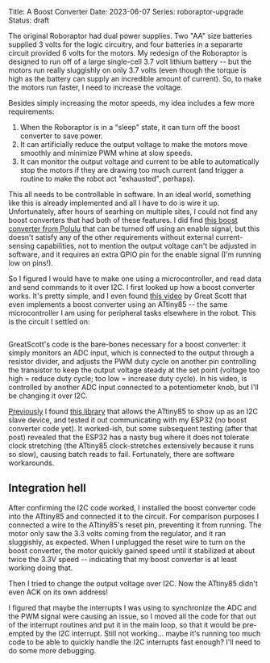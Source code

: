 Title: A Boost Converter
Date: 2023-06-07
Series: roboraptor-upgrade
Status: draft

The original Roboraptor had dual power supplies. Two "AA" size batteries supplied 3 volts for the logic circuitry, and four batteries in a separarte circuit provided 6 volts for the motors. My redesign of the Roboraptor is designed to run off of a large single-cell 3.7 volt lithium battery -- but the motors run really sluggishly on only 3.7 volts (even though the torque is high as the battery can supply an incredible amount of current). So, to make the motors run faster, I need to increase the voltage.

Besides simply increasing the motor speeds, my idea includes a few more requirements:

1. When the Roboraptor is in a "sleep" state, it can turn off the boost converter to save power.
2. It can artificially reduce the output voltage to make the motors move smoothly and minimize PWM whine at slow speeds.
3. It can monitor the output voltage and current to be able to automatically stop the motors if they are drawing too much current (and trigger a routine to make the robot act "exhausted", perhaps).

This all needs to be controllable in software. In an ideal world, something like this is already implemented and all I have to do is wire it up. Unfortunately, after hours of searhing on multiple sites, I could not find any boost converters that had both of these features. I did find [this boost converter from Polulu](https://www.pololu.com/product/2890) that can be turned off using an enable signal, but this doesn't satisfy any of the other requirements without external current-sensing capabilities, not to mention the output voltage can't be adjusted in software, and it requires an extra GPIO pin for the enable signal (I'm running low on pins!).

So I figured I would have to make one using a microcontroller, and read data and send commands to it over I2C. I first looked up how a boost converter works. It's pretty simple, and I even found [this video](https://www.youtube.com/watch?v=QnUhjnbZ0T8) by Great Scott that even implements a boost converter using an ATtiny85 -- the same microcontroller I am using for peripheral tasks elsewhere in the robot. This is the circuit I settled on:

```schemascii
```

GreatScott's code is the bare-bones necessary for a boost converter: it simply monitors an ADC input, which is connected to the output through a resistor divider, and adjusts the PWM duty cycle on another pin controlling the transistor to keep the output voltage steady at the set point (voltage too high = reduce duty cycle; too low = increase duty cycle). In his video, is controlled by another ADC input connected to a potentiometer knob, but I'll be changing it over I2C.

[Previously]({filename}something.md) I found [this library](https://github.com/rambo/TinyWire) that allows the ATtiny85 to show up as an I2C slave device, and tested it out communicating with my ESP32 (no boost converter code yet). It worked-ish, but some subsequent testing (after that post) revealed that the ESP32 has a nasty bug where it does not tolerate clock stretching (the ATtiny85 clock-stretches extensively because it runs so slow), causing batch reads to fail. Fortunately, there are software workarounds.

## Integration hell

After confirming the I2C code worked, I installed the boost converter code into the ATtiny85 and connected it to the circuit. For comparison purposes I connected a wire to the ATtiny85's reset pin, preventing it from running. The motor only saw the 3.3 volts coming from the regulator, and it ran sluggishly, as expected. When I unplugged the reset wire to turn on the boost converter, the motor quickly gained speed until it stabilized at about twice the 3.3V speed -- indicating that my boost converter is at least working doing that.

Then I tried to change the output voltage over I2C. Now the ATtiny85 didn't even ACK on its own address!

I figured that maybe the interrupts I was using to synchronize the ADC and the PWM signal were causing an issue, so I moved all the code for that out of the interrupt routines and put it in the main loop, so that it would be pre-empted by the I2C interrupt. Still not working... maybe it's running too much code to be able to quickly handle the I2C interrupts fast enough? I'll need to do some more debugging.
